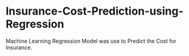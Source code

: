 # Insurance-Cost-Prediction-using-Regression
Machine Learning Regression Model was use to Predict the Cost for Insurance.
